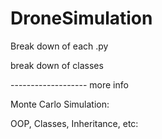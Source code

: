 # DroneSimulation


Break down of each .py 

break down of classes



------------------- more info 

Monte Carlo Simulation: 

OOP, Classes, Inheritance, etc: 


